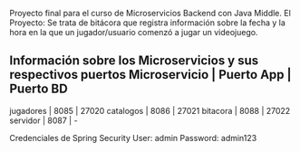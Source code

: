 Proyecto final para el curso de Microservicios Backend con Java Middle.
El Proyecto: Se trata de bitácora que registra información sobre la fecha y la hora en la que un jugador/usuario comenzó a jugar un videojuego.

Información sobre los Microservicios y sus respectivos puertos
Microservicio | Puerto App | Puerto BD
----------------------------------------
jugadores     | 8085       | 27020
catalogos     | 8086       | 27021
bitacora      | 8088       | 27022
servidor      | 8087       | -

Credenciales de Spring Security
User: admin
Password: admin123
